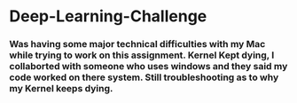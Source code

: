 # Deep-Learning-Challenge

### Was having some major technical difficulties with my Mac while trying to work on this assignment. Kernel Kept dying, I collaborted with someone who uses windows and they said my code worked on there system. Still troubleshooting as to why my Kernel keeps dying.
